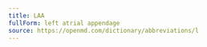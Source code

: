```yaml
---
title: LAA
fullForm: left atrial appendage
source: https://openmd.com/dictionary/abbreviations/l
---
```

